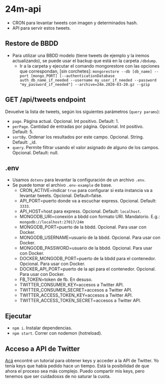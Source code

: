 # 24m-api

- CRON para levantar tweets con imagen y determinados hash.
- API para servir estos tweets.

## Restore de BBDD

- Para utilizar una BBDD modelo (tiene tweets de ejemplo y la iremos actualizando), se puede usar el backup que está en la carpeta `/dbdump`.
  - Ir a la carpeta y ejecutar el comando mongorestore con las opciones que correspondan, [sin corchetes]: `mongorestore --db [db_name] --port [mongo_PORT] [--authenticationDatabase auth_db_name_if_needed --username my_user_if_needed --password "my_password_if_needed"] --archive=24m.2020-03-20.gz --gzip`

## GET /api/tweets endpoint

Devuelve la lista de tweets, según los siguientes parámetros (`query params`):

- `page`. Página actual. Opcional. Int positivo. Default: 1.
- `perPage`. Cantidad de entradas por página. Opcional. Int positivo. Default: 5.
- `sortBy`. Ordenar los resultados por este campo. Opcional. String. Default: _id.
- `query`. Permite filtrar usando el valor asignado de alguno de los campos. Opcional. Default: null.

## .env

- Usamos `dotenv` para levantar la configuración de un archivo `.env`.
- Se puede tomar el archivo `.env-example` de base.
  - CRON_ACTIVE=indicar `true` para configurar si esta instancia va a levantar tweets. Opcional. Default=false.
  - API_PORT=puerto donde va a escuchar express. Opcional. Default: `3333`.
  - API_HOST=host para express. Opcional. Default: `localhost`.
  - MONGODB_URI=conexión a bbdd con formato URI. Mandatorio. E.g.: `mongodb://localhost:27017/24m`
  - MONGODB_PORT=puerto de la bbdd. Opcional. Para usar con Docker.
  - MONGODB_USERNAME=usuario de la bbdd. Opcional. Para usar con Docker.
  - MONGODB_PASSWORD=usuario de la bbdd. Opcional. Para usar con Docker.
  - DOCKER_MONGODB_PORT=puerto de la bbdd para el contenedor. Opcional. Para usar con Docker.
  - DOCKER_API_PORT=puerto de la api para el contenedor. Opcional. Para usar con Docker.
  - FB_TOKEN=token de fb. En desuso.
  - TWITTER_CONSUMER_KEY=accesos a Twitter API.
  - TWITTER_CONSUMER_SECRET=accesos a Twitter API.
  - TWITTER_ACCESS_TOKEN_KEY=accesos a Twitter API.
  - TWITTER_ACCESS_TOKEN_SECRET=accesos a Twitter API.

## Ejecutar

- `npm i`. Instalar dependencias.
- `npm start`. Correr con nodemon (hotreload).

## Acceso a API de Twitter

[Acá](https://elfsight.com/blog/2020/03/how-to-get-twitter-api-key/) encontré un tutorial para obtener keys y acceder a la API de Twitter. Yo tenía keys que había pedido hace un tiempo. Está la posibilidad de que ahora el proceso sea más complejo. Puedo compartir mis keys, pero tenemos que ser cuidadosxs de no saturar la cuota.
